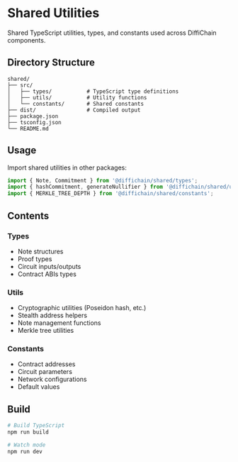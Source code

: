 # Shared Utilities

Shared TypeScript utilities, types, and constants used across DiffiChain components.

## Directory Structure

```
shared/
├── src/
│   ├── types/           # TypeScript type definitions
│   ├── utils/           # Utility functions
│   └── constants/       # Shared constants
├── dist/                # Compiled output
├── package.json
├── tsconfig.json
└── README.md
```

## Usage

Import shared utilities in other packages:

```typescript
import { Note, Commitment } from '@diffichain/shared/types';
import { hashCommitment, generateNullifier } from '@diffichain/shared/utils';
import { MERKLE_TREE_DEPTH } from '@diffichain/shared/constants';
```

## Contents

### Types
- Note structures
- Proof types
- Circuit inputs/outputs
- Contract ABIs types

### Utils
- Cryptographic utilities (Poseidon hash, etc.)
- Stealth address helpers
- Note management functions
- Merkle tree utilities

### Constants
- Contract addresses
- Circuit parameters
- Network configurations
- Default values

## Build

```bash
# Build TypeScript
npm run build

# Watch mode
npm run dev
```
